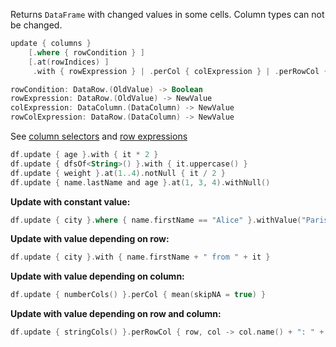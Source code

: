[//]: # (title: update)

<!---IMPORT org.jetbrains.kotlinx.dataframe.samples.api.Modify-->

Returns `DataFrame` with changed values in some cells. Column types can not be changed.

```kotlin
update { columns }
    [.where { rowCondition } ]
    [.at(rowIndices) ] 
     .with { rowExpression } | .perCol { colExpression } | .perRowCol { rowColExpression } | .withValue(value) | .withNull() | .withZero() 

rowCondition: DataRow.(OldValue) -> Boolean
rowExpression: DataRow.(OldValue) -> NewValue
colExpression: DataColumn.(DataColumn) -> NewValue
rowColExpression: DataRow.(DataColumn) -> NewValue
```

See [column selectors](ColumnSelectors.md) and [row expressions](DataRow.md#row-expressions)

<!---FUN update-->

```kotlin
df.update { age }.with { it * 2 }
df.update { dfsOf<String>() }.with { it.uppercase() }
df.update { weight }.at(1..4).notNull { it / 2 }
df.update { name.lastName and age }.at(1, 3, 4).withNull()
```

<!---END-->

**Update with constant value:**

<!---FUN updateWithConst-->

```kotlin
df.update { city }.where { name.firstName == "Alice" }.withValue("Paris")
```

<!---END-->

**Update with value depending on row:**

<!---FUN updateWith-->

```kotlin
df.update { city }.with { name.firstName + " from " + it }
```

<!---END-->

**Update with value depending on column:**

<!---FUN updatePerColumn-->

```kotlin
df.update { numberCols() }.perCol { mean(skipNA = true) }
```

<!---END-->

**Update with value depending on row and column:**

<!---FUN updatePerRowCol-->

```kotlin
df.update { stringCols() }.perRowCol { row, col -> col.name() + ": " + row.index() }
```

<!---END-->
